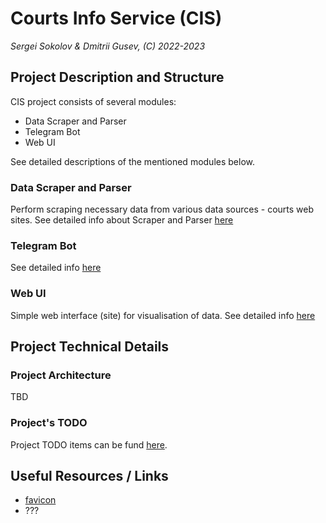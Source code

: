 # Courts Info Service (CIS)

*Sergei Sokolov & Dmitrii Gusev, (C) 2022-2023*

## Project Description and Structure

CIS project consists of several modules:

- Data Scraper and Parser
- Telegram Bot
- Web UI

See detailed descriptions of the mentioned modules below.

### Data Scraper and Parser

Perform scraping necessary data from various data sources - courts web sites. See detailed info about Scraper and Parser [here](/court_cases_scraper/SCRAPER.md)

### Telegram Bot

See detailed info [here](/court_cases_telegram_bot/TELE-BOT.md)

### Web UI

Simple web interface (site) for visualisation of data. See detailed info [here](/web-ui/WEB-UI.md)

## Project Technical Details

### Project Architecture

TBD

### Project's TODO

Project TODO items can be fund [here](TODO.md).

## Useful Resources / Links

- [favicon](https://favicon.io/)
- ???
